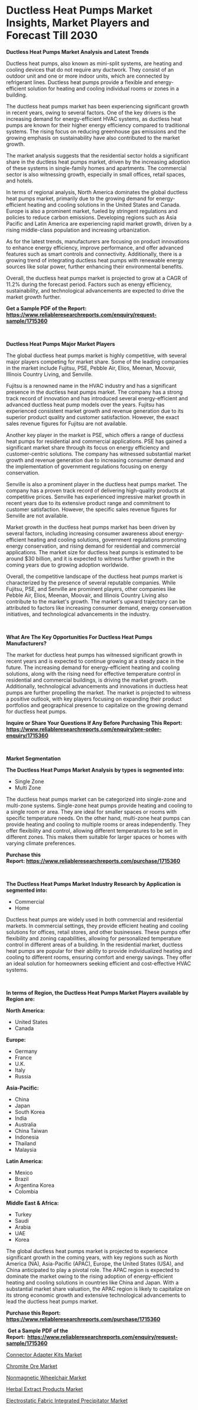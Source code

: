 <p><h1>Ductless Heat Pumps Market Insights, Market Players and Forecast Till 2030</h1></p><p><strong>Ductless Heat Pumps Market Analysis and Latest Trends</strong></p>
<p><p>Ductless heat pumps, also known as mini-split systems, are heating and cooling devices that do not require any ductwork. They consist of an outdoor unit and one or more indoor units, which are connected by refrigerant lines. Ductless heat pumps provide a flexible and energy-efficient solution for heating and cooling individual rooms or zones in a building.</p><p>The ductless heat pumps market has been experiencing significant growth in recent years, owing to several factors. One of the key drivers is the increasing demand for energy-efficient HVAC systems, as ductless heat pumps are known for their higher energy efficiency compared to traditional systems. The rising focus on reducing greenhouse gas emissions and the growing emphasis on sustainability have also contributed to the market growth.</p><p>The market analysis suggests that the residential sector holds a significant share in the ductless heat pumps market, driven by the increasing adoption of these systems in single-family homes and apartments. The commercial sector is also witnessing growth, especially in small offices, retail spaces, and hotels.</p><p>In terms of regional analysis, North America dominates the global ductless heat pumps market, primarily due to the growing demand for energy-efficient heating and cooling solutions in the United States and Canada. Europe is also a prominent market, fueled by stringent regulations and policies to reduce carbon emissions. Developing regions such as Asia Pacific and Latin America are experiencing rapid market growth, driven by a rising middle-class population and increasing urbanization.</p><p>As for the latest trends, manufacturers are focusing on product innovations to enhance energy efficiency, improve performance, and offer advanced features such as smart controls and connectivity. Additionally, there is a growing trend of integrating ductless heat pumps with renewable energy sources like solar power, further enhancing their environmental benefits.</p><p>Overall, the ductless heat pumps market is projected to grow at a CAGR of 11.2% during the forecast period. Factors such as energy efficiency, sustainability, and technological advancements are expected to drive the market growth further.</p></p>
<p><strong>Get a Sample PDF of the Report:&nbsp; <a href="https://www.reliableresearchreports.com/enquiry/request-sample/1715360">https://www.reliableresearchreports.com/enquiry/request-sample/1715360</a></strong></p>
<p>&nbsp;</p>
<p><strong>Ductless Heat Pumps Major Market Players</strong></p>
<p><p>The global ductless heat pumps market is highly competitive, with several major players competing for market share. Some of the leading companies in the market include Fujitsu, PSE, Pebble Air, Elios, Meenan, Moovair, Illinois Country Living, and Senville.</p><p>Fujitsu is a renowned name in the HVAC industry and has a significant presence in the ductless heat pumps market. The company has a strong track record of innovation and has introduced several energy-efficient and advanced ductless heat pump models over the years. Fujitsu has experienced consistent market growth and revenue generation due to its superior product quality and customer satisfaction. However, the exact sales revenue figures for Fujitsu are not available.</p><p>Another key player in the market is PSE, which offers a range of ductless heat pumps for residential and commercial applications. PSE has gained a significant market share through its focus on energy efficiency and customer-centric solutions. The company has witnessed substantial market growth and revenue generation due to increasing consumer demand and the implementation of government regulations focusing on energy conservation.</p><p>Senville is also a prominent player in the ductless heat pumps market. The company has a proven track record of delivering high-quality products at competitive prices. Senville has experienced impressive market growth in recent years due to its extensive product range and commitment to customer satisfaction. However, the specific sales revenue figures for Senville are not available.</p><p>Market growth in the ductless heat pumps market has been driven by several factors, including increasing consumer awareness about energy-efficient heating and cooling solutions, government regulations promoting energy conservation, and rising demand for residential and commercial applications. The market size for ductless heat pumps is estimated to be around $30 billion, and it is expected to witness further growth in the coming years due to growing adoption worldwide.</p><p>Overall, the competitive landscape of the ductless heat pumps market is characterized by the presence of several reputable companies. While Fujitsu, PSE, and Senville are prominent players, other companies like Pebble Air, Elios, Meenan, Moovair, and Illinois Country Living also contribute to the market's growth. The market's upward trajectory can be attributed to factors like increasing consumer demand, energy conservation initiatives, and technological advancements in the industry.</p></p>
<p>&nbsp;</p>
<p><strong>What Are The Key Opportunities For Ductless Heat Pumps Manufacturers?</strong></p>
<p><p>The market for ductless heat pumps has witnessed significant growth in recent years and is expected to continue growing at a steady pace in the future. The increasing demand for energy-efficient heating and cooling solutions, along with the rising need for effective temperature control in residential and commercial buildings, is driving the market growth. Additionally, technological advancements and innovations in ductless heat pumps are further propelling the market. The market is projected to witness a positive outlook, with key players focusing on expanding their product portfolios and geographical presence to capitalize on the growing demand for ductless heat pumps.</p></p>
<p><strong>Inquire or Share Your Questions If Any Before Purchasing This Report: <a href="https://www.reliableresearchreports.com/enquiry/pre-order-enquiry/1715360">https://www.reliableresearchreports.com/enquiry/pre-order-enquiry/1715360</a></strong></p>
<p>&nbsp;</p>
<p><strong>Market Segmentation</strong></p>
<p><strong>The Ductless Heat Pumps Market Analysis by types is segmented into:</strong></p>
<p><ul><li>Single Zone</li><li>Multi Zone</li></ul></p>
<p><p>The ductless heat pumps market can be categorized into single-zone and multi-zone systems. Single-zone heat pumps provide heating and cooling to a single room or area. They are ideal for smaller spaces or rooms with specific temperature needs. On the other hand, multi-zone heat pumps can provide heating and cooling to multiple rooms or areas independently. They offer flexibility and control, allowing different temperatures to be set in different zones. This makes them suitable for larger spaces or homes with varying climate preferences.</p></p>
<p><strong>Purchase this Report:&nbsp;<a href="https://www.reliableresearchreports.com/purchase/1715360">https://www.reliableresearchreports.com/purchase/1715360</a></strong></p>
<p>&nbsp;</p>
<p><strong>The Ductless Heat Pumps Market Industry Research by Application is segmented into:</strong></p>
<p><ul><li>Commercial</li><li>Home</li></ul></p>
<p><p>Ductless heat pumps are widely used in both commercial and residential markets. In commercial settings, they provide efficient heating and cooling solutions for offices, retail stores, and other businesses. These pumps offer flexibility and zoning capabilities, allowing for personalized temperature control in different areas of a building. In the residential market, ductless heat pumps are popular for their ability to provide individualized heating and cooling to different rooms, ensuring comfort and energy savings. They offer an ideal solution for homeowners seeking efficient and cost-effective HVAC systems.</p></p>
<p>&nbsp;</p>
<p><strong>In terms of Region, the Ductless Heat Pumps Market Players available by Region are:</strong></p>
<p>
    <p> <strong> North America: </strong>
        <ul>
            <li>United States</li>
            <li>Canada</li>
        </ul>
        </p> 
    <p> <strong> Europe: </strong>
        <ul>
            <li>Germany</li>
            <li>France</li>
            <li>U.K.</li>
            <li>Italy</li>
            <li>Russia</li>
        </ul>
        </p> 
    <p> <strong> Asia-Pacific: </strong>
        <ul>
            <li>China</li>
            <li>Japan</li>
            <li>South Korea</li>
            <li>India</li>
            <li>Australia</li>
            <li>China Taiwan</li>
            <li>Indonesia</li>
            <li>Thailand</li>
            <li>Malaysia</li>
        </ul>
        </p> 
    <p> <strong> Latin America: </strong>
        <ul>
            <li>Mexico</li>
            <li>Brazil</li>
            <li>Argentina Korea</li>
            <li>Colombia</li>
        </ul>
        </p> 
    <p> <strong> Middle East & Africa: </strong>
        <ul>
            <li>Turkey</li>
            <li>Saudi</li>
            <li>Arabia</li>
            <li>UAE</li>
            <li>Korea</li>
        </ul>
    </p>
    </p>
<p><p>The global ductless heat pumps market is projected to experience significant growth in the coming years, with key regions such as North America (NA), Asia-Pacific (APAC), Europe, the United States (USA), and China anticipated to play a pivotal role. The APAC region is expected to dominate the market owing to the rising adoption of energy-efficient heating and cooling solutions in countries like China and Japan. With a substantial market share valuation, the APAC region is likely to capitalize on its strong economic growth and extensive technological advancements to lead the ductless heat pumps market.</p></p>
<p><strong>Purchase this Report: <a href="https://www.reliableresearchreports.com/purchase/1715360">https://www.reliableresearchreports.com/purchase/1715360</a></strong></p>
<p>&nbsp;<strong>Get a Sample PDF of the Report:&nbsp;&nbsp;<a href="https://www.reliableresearchreports.com/enquiry/request-sample/1715360">https://www.reliableresearchreports.com/enquiry/request-sample/1715360</a></strong></p>
<p><strong></strong></p>
<p><p><a href="https://medium.com/@jqgvpygpb56374/connector-adapter-kits-market-research-report-its-history-and-forecast-2023-to-2030-7dfb26c21748">Connector Adapter Kits Market</a></p><p><a href="https://www.linkedin.com/pulse/chromite-ore-market-share-amp-new-trends-analysis-report-bjfec/">Chromite Ore Market</a></p><p><a href="https://medium.com/@jeremybates83/nonmagnetic-wheelchair-market-analysis-its-cagr-market-segmentation-and-global-industry-overview-2cc39e768a62">Nonmagnetic Wheelchair Market</a></p><p><a href="https://www.linkedin.com/pulse/herbal-extract-products-market-research-report-provides-thorough-c37bc/">Herbal Extract Products Market</a></p><p><a href="https://github.com/pizolina/Market-Research-Report-List-1/blob/main/electrostatic-fabric-integrated-precipitator-market.md">Electrostatic Fabric Integrated Precipitator Market</a></p></p>